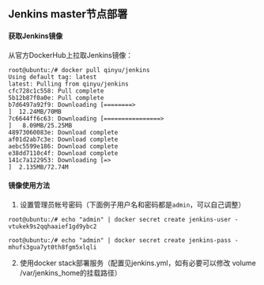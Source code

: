 ## Jenkins master节点部署

#### 获取Jenkins镜像

从官方DockerHub上拉取Jenkins镜像：

```
root@ubuntu:/# docker pull qinyu/jenkins
Using default tag: latest
latest: Pulling from qinyu/jenkins
cfc728c1c558: Pull complete 
5b12b87f0a0e: Pull complete 
b7d6497a92f9: Downloading [========>                                          ]  12.24MB/70MB
7c6644ff6c63: Downloading [================>                                  ]   8.09MB/25.25MB
48973060083e: Download complete 
af01d2ab7c3e: Download complete 
aebc5599e186: Download complete 
e38dd7110c4f: Download complete 
141c7a122953: Downloading [=>                                                 ]  2.135MB/72.74M
```

#### **镜像使用方法**

1. 设置管理员帐号密码（下面例子用户名和密码都是`admin`，可以自己调整）

```
root@ubuntu:/# echo "admin" | docker secret create jenkins-user -
vtukek9s2qqhaaief1gd9ybc2

root@ubuntu:/# echo "admin" | docker secret create jenkins-pass -
mhufs3gua7yt0th8fgm5xlqli
```

2. 使用docker stack部署服务（配置见jenkins.yml，如有必要可以修改 volume /var/jenkins\_home的挂载路径）



